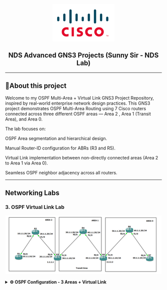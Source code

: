 <p align="center">
    <img src="./cisco-logo.png" alt="Logo" width="200">
</p>

<h2 align="center"> NDS Advanced GNS3 Projects (Sunny Sir - NDS Lab)</h2>

---

## 📝About this project

Welcome to my OSPF Multi-Area + Virtual Link GNS3 Project Repository, inspired by real-world enterprise network design practices.
This GNS3 project demonstrates OSPF Multi-Area Routing using 7 Cisco routers connected across three different OSPF areas — Area 2 , Area 1 (Transit Area), and Area 0.

The lab focuses on:

OSPF Area segmentation and hierarchical design.

Manual Router-ID configuration for ABRs (R3 and R5).

Virtual Link implementation between non-directly connected areas (Area 2 to Area 1 via Area 0).

Seamless OSPF neighbor adjacency across all routers.


---
## Networking Labs

### 3. OSPF Virtual Link Lab

<p align="center">
    <img src="./3. OSPF Virtual-link.png" alt="3. OSPF Virtual-link">
</p>

<details>
<summary><strong>⚙️ OSPF Configuration - 3 Areas + Virtual Link</strong></summary>

<br>

## 🧩 Network Topology:
- **7 Routers** (R1 to R7)
- OSPF divided into **3 areas**:
  - **Area 2:** R1 ↔ R2 ↔ R3
  - **Area 1 (Transit Area):** R3 ↔ R4 ↔ R5
  - **Area 0:** R5 ↔ R6 ↔ R7
- ABRs: **R3** and **R5**

---

## 🌐 IP Addressing & Subnetting:

| Router | Interface | IP Address     | Area   |
|--------|-----------|----------------|--------|
| R1     | f0/0      | 10.1.1.10/24   | Area 2 |
| R2     | f0/0      | 10.1.1.20/24   | Area 2 |
| R2     | f1/0      | 20.1.1.20/24   | Area 2 |
| R3     | f0/0      | 20.1.1.10/24   | Area 2 |
| R3     | f1/0      | 30.1.1.10/24   | Area 1 |
| R4     | f0/0      | 30.1.1.20/24   | Area 1 |
| R4     | f1/0      | 40.1.1.20/24   | Area 1 |
| R5     | f0/0      | 40.1.1.10/24   | Area 1 |
| R5     | f1/0      | 50.1.1.10/24   | Area 0 |
| R6     | f0/0      | 50.1.1.20/24   | Area 0 |
| R6     | f1/0      | 60.1.1.20/24   | Area 0 |
| R7     | f0/0      | 60.1.1.10/24   | Area 0 |

---

## 🛠️ Step-by-Step Configuration

### 🔌 1. Physical Setup in GNS3
- 🧱 Devices Required:
- Drag and drop:
  - 7 Cisco Routers (e.g., Cisco 7200 or 3725 with appropriate IOS)
  - Ethernet connections between routers
---

### 🔧 R1 Configuration

```bash
conf t
interface f0/0
 ip address 10.1.1.10 255.255.255.0
 no shut
router ospf 1
network 10.1.1.10 0.0.0.0 area 2

```
### 🔧 R2 Configuration
```bash
conf t
interface f0/0
 ip address 10.1.1.20 255.255.255.0
 no shut
interface f1/0
 ip address 20.1.1.20 255.255.255.0
 no shut
router ospf 1
network 10.1.1.20 0.0.0.0 area 2
network 20.1.1.20 0.0.0.0 area 2

```
### 🔧 R3 Configuration (ABR)
```bash
conf t
interface f0/0
 ip address 20.1.1.10 255.255.255.0
 no shut
interface f1/0
 ip address 30.1.1.10 255.255.255.0
 no shut
router ospf 1
router-id 1.1.1.1
network 20.1.1.10 0.0.0.0 area 2
network 30.1.1.10 0.0.0.0 area 1

```
### 🔧 R4 Configuration
```bash
conf t
interface f0/0
 ip address 30.1.1.20 255.255.255.0
 no shut
interface f1/0
 ip address 40.1.1.20 255.255.255.0
 no shut
router ospf 1
network 30.1.1.20 0.0.0.0 area 1
network 40.1.1.20 0.0.0.0 area 1
```
### 🔧 R5 Configuration (ABR)
```bash
conf t
interface f0/0
 ip address 40.1.1.10 255.255.255.0
 no shut
interface f1/0
 ip address 50.1.1.10 255.255.255.0
 no shut
router ospf 1
router-id 2.2.2.2
network 40.1.1.10 0.0.0.0 area 1
network 50.1.1.10 0.0.0.0 area 0
area 1 virtual-link 1.1.1.1

```
### 🔧 R6 Configuration
```bash
conf t
interface f0/0
 ip address 50.1.1.20 255.255.255.0
 no shut
interface f1/0
 ip address 60.1.1.20 255.255.255.0
 no shut
router ospf 1
network 50.1.1.20 0.0.0.0 area 0
network 60.1.1.20 0.0.0.0 area 0

```

### 🔧 R7 Configuration
```bash
conf t
interface f0/0
 ip address 60.1.1.10 255.255.255.0
 no shut
router ospf 1
network 60.1.1.10 0.0.0.0 area 0

```

## ✅ FINAL TESTING:

### From any router::
```bash
ping <Other Router's IP Address>      # Test end-to-end reachability
show ip route                         # Verify OSPF learned routes
show ip ospf neighbor                 # Confirm OSPF neighbor relationships
```
